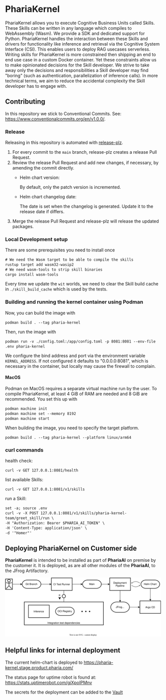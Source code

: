 # PhariaKernel

PhariaKernel allows you to execute Cognitive Business Units called Skills. These Skills can be written in any language which compiles to WebAssembly (Wasm).
We provide a SDK and dedicated support for Python.
PhariaKernel handles the interaction between these Skills and drivers for functionality like inference and retrieval via the Cognitive System Interface (CSI).
This enables users to deploy RAG usecases serverless. Writing skills for PhariaKernel is more constrained then shipping an end to end use case in a custom Docker container.
Yet these constraints allow us to make opinionated decisions for the Skill developer.
We strive to take away only the decisions and responsibilities a Skill developer may find "boring" (such as authentication, parallelization of inference calls).
In more technical terms, we aim to reduce the accidental complexity the Skill developer has to engage with.

## Contributing

In this repository we stick to Conventional Commits. See: <https://www.conventionalcommits.org/en/v1.0.0/>.

### Release

Releasing in this repository is automated with [release-plz](https://release-plz.ieni.dev/).

1. For every commit to the `main` branch, release-plz creates a release Pull Request.
2. Review the release Pull Request and add new changes, if necessary, by amending the commit directly.
   - Helm chart version:

     By default, only the patch version is incremented.
   - Helm chart changelog date:

     The date is set when the changelog is generated. Update it to the release date if differs.
3. Merge the release Pull Request and release-plz will release the updated packages.

### Local Development setup

There are some prerequisites you need to install once

```shell
# We need the Wasm target to be able to compile the skills
rustup target add wasm32-wasip2
# We need wasm-tools to strip skill binaries
cargo install wasm-tools
```

Every time we update the `wit` worlds, we need to clear the Skill build cache in `./skill_build_cache` which is used by the tests.

### Building and running the kernel container using Podman

Now, you can build the image with

```shell
podman build . --tag pharia-kernel
```

Then, run the image with

```shell
podman run -v ./config.toml:/app/config.toml -p 8081:8081 --env-file .env pharia-kernel
```

We configure the bind address and port via the environment variable `KERNEL_ADDRESS`.
If not configured it defaults to "0.0.0.0:8081", which is necessary in the container, but locally may cause the firewall to complain.

#### MacOS

Podman on MacOS requires a separate virtual machine run by the user.
To compile PhariaKernel, at least 4 GiB of RAM are needed and 8 GiB are recommended. You set this up with

```shell
podman machine init
podman machine set --memory 8192
podman machine start
```

When building the image, you need to specify the target platform.

```shell
podman build . --tag pharia-kernel --platform linux/arm64
```

### curl commands

health check:

```shell
curl -v GET 127.0.0.1:8081/health
```

list available Skills:

```shell
curl -v GET 127.0.0.1:8081/v1/skills
```

run a Skill:

```shell
set -a; source .env
curl -v -X POST 127.0.0.1:8081/v1/skills/pharia-kernel-team/greet_skill/run \
-H "Authorization: Bearer $PHARIA_AI_TOKEN" \
-H 'Content-Type: application/json' \
-d '"Homer"'
```

## Deploying PhariaKernel on Customer side

**PhariaKernel** is intended to be installed as part of **PhariaAI** on premise by the customer it.
It is deployed, as are all other modules of the **PhariaAI**, to the JFrog Artifactory.

![Block Diagram Pharia OS deploy][deployment]

## Helpful links for internal deployment

The current helm-chart is deployed to <https://pharia-kernel.stage.product.pharia.com/>

The status page for uptime robot is found at: <https://stats.uptimerobot.com/gjXpoIPMnv>

The secrets for the deployment can be added to the [Vault](https://vault.management-prod01.stackit.run/ui/vault/secrets/p-stage/list/projects/pharia-kernel/)

[deployment]: ./tam/deployment.drawio.svg
